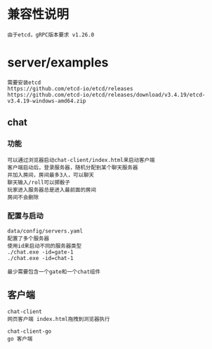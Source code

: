 # 兼容性说明
	由于etcd，gRPC版本要求 v1.26.0

# server/examples
    需要安装etcd
    https://github.com/etcd-io/etcd/releases
    https://github.com/etcd-io/etcd/releases/download/v3.4.19/etcd-v3.4.19-windows-amd64.zip
## chat
### 功能
    可以通过浏览器启动chat-client/index.html来启动客户端
    客户端启动后，登录服务器，随机分配到某个聊天服务器
    并加入房间，房间最多3人，可以聊天
    聊天输入/roll可以掷骰子
    玩家进入服务器总是进入最前面的房间
    房间不会删除
### 配置与启动
    data/config/servers.yaml
    配置了多个服务器
    使用id来启动不同的服务器类型
    ./chat.exe -id=gate-1
    ./chat.exe -id=chat-1

    最少需要包含一个gate和一个chat组件

## 客户端
    chat-client
    网页客户端 index.html拖拽到浏览器执行

    chat-client-go
    go 客户端

	
	